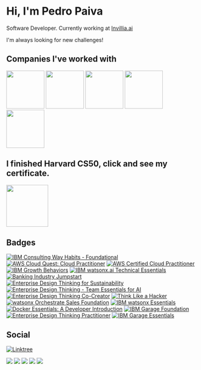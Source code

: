 <h1 align="left">Hi, I'm Pedro Paiva</h1>

Software Developer. Currently working at [Invillia.ai](https://www.invillia.ai/)

I'm always looking for new challenges!

## Companies I've worked with
<div>
<img height="100px" src="https://www.ibm.com/design/language/dce3f5b8db2c0ff04296123f424b3d41/core_blue50_on_black.svg"/>
<img height="100px" src="http://ongrenovar.com.br/images/itau-logo.jpg"/>
<img height="100px" src="https://upload.wikimedia.org/wikipedia/commons/9/9c/LogoClaro2017.png"/>
<img height="100px" src="https://factorialhr.com.br/_next/image?url=https%3A%2F%2Fwww.datocms-assets.com%2F58969%2F1716461899-wellhub-logo.png&w=3840&q=75"/>
<img height="100px" src="https://encrypted-tbn0.gstatic.com/images?q=tbn:ANd9GcR4YyV9gA1v-UmGbKUyY-0q12L-FhuudobY8fhI6gr1GWDkBiLdyFZgp-DyUqncc51YKo0&usqp=CAU&w=3840&q=75"/>

## I finished Harvard CS50, click and see my certificate.
<a href="https://certificates.cs50.io/3e62ce53-3a63-4cbf-b831-b6dc7f3204da.pdf?size=letter" target="_blank">
  <img src="https://play-lh.googleusercontent.com/qUVcTXu4PQFxCCYfixb5meMF4W1op-zpDzId5wJ6wzTwFZ0kwa1i0hgttjKoxXH5a7g" width="110" height="110"/>
<a/>

## Badges

<!--START_SECTION:badges-->
[![IBM Consulting Way Habits - Foundational](https://images.credly.com/size/110x110/images/2d07eb92-26fd-4b4c-b3a4-3283bf9dcf74/IBM-Consulting-Way-Habits---Foundational.png)](http://www.credly.com/badges/81f0933a-5ec0-449b-b079-0f7b6f998e33 "IBM Consulting Way Habits - Foundational")
[![AWS Cloud Quest: Cloud Practitioner](https://images.credly.com/size/110x110/images/2784d0d8-327c-406f-971e-9f0e15097003/image.png)](http://www.credly.com/badges/041af425-79c7-430c-be05-fe39929b4864 "AWS Cloud Quest: Cloud Practitioner")
[![AWS Certified Cloud Practitioner](https://images.credly.com/size/110x110/images/00634f82-b07f-4bbd-a6bb-53de397fc3a6/image.png)](http://www.credly.com/badges/a3188ccb-e09e-4ac8-8046-ede18f5c071b "AWS Certified Cloud Practitioner")
[![IBM Growth Behaviors](https://images.credly.com/size/110x110/images/d244c828-b281-4669-9b3b-761fdd4ea870/IBM-Growth-Behaviors.png)](http://www.credly.com/badges/0d1c78cf-f25d-48a8-93ce-1ed4e172bd67 "IBM Growth Behaviors")
[![IBM watsonx.ai Technical Essentials](https://images.credly.com/size/110x110/images/23fa4f52-49e4-4a85-b09e-66d0973e808b/image.png)](http://www.credly.com/badges/bf601652-1d5b-4362-a593-1674f8c6f1d8 "IBM watsonx.ai Technical Essentials")
[![Banking Industry Jumpstart](https://images.credly.com/size/110x110/images/cb5180ef-bdd3-4c15-a632-b2d8388c221d/Banking-Industry-Jumpstart.png)](http://www.credly.com/badges/3ae1c8a2-883c-4571-9adc-1469c56bc6a4 "Banking Industry Jumpstart")
[![Enterprise Design Thinking for Sustainability](https://images.credly.com/size/110x110/images/95aa870e-8233-42da-807f-f8a94209119a/image.png)](http://www.credly.com/badges/db5ec083-3936-4240-9a5c-a24e68097cad "Enterprise Design Thinking for Sustainability")
[![Enterprise Design Thinking - Team Essentials for AI](https://images.credly.com/size/110x110/images/09f644d1-eed2-4279-bc49-1e26cddc9d3d/Team_Essentials.png)](http://www.credly.com/badges/93d6d013-91fa-4729-886c-1d7f27bf6e33 "Enterprise Design Thinking - Team Essentials for AI")
[![Enterprise Design Thinking Co-Creator](https://images.credly.com/size/110x110/images/2700b813-82b8-4232-9b36-5dcd5cd24584/Badges_v8-08_Co-Creator.png)](http://www.credly.com/badges/17a01580-4bab-4295-af67-d39de2b2ef4c "Enterprise Design Thinking Co-Creator")
[![Think Like a Hacker](https://images.credly.com/size/110x110/images/fb49de32-6a4c-4850-97cc-942b638ae4c3/Think-LIke-a-Hacker.png)](http://www.credly.com/badges/d1075c62-2880-48c4-b8c0-cdd630e636ea "Think Like a Hacker")
[![watsonx Orchestrate Sales Foundation](https://images.credly.com/size/110x110/images/4e41089e-6e5d-4700-b084-4e018a423d4c/image.png)](http://www.credly.com/badges/d3afe21a-0997-4762-b070-3ef61d1985e4 "watsonx Orchestrate Sales Foundation")
[![IBM watsonx Essentials](https://images.credly.com/size/110x110/images/47a15e48-3fd7-4c36-8f7e-639a65945ad8/image.png)](http://www.credly.com/badges/e374faa9-d64f-4774-90ca-2616ad9adea6 "IBM watsonx Essentials")
[![Docker Essentials: A Developer Introduction](https://images.credly.com/size/110x110/images/b0c5445a-72a2-46ce-a599-96147e210efb/blob)](http://www.credly.com/badges/680747fc-18ce-43ae-87a9-bb00e4254608 "Docker Essentials: A Developer Introduction")
[![IBM Garage Foundation](https://images.credly.com/size/110x110/images/9beccf39-df2f-4025-b971-3a7ec6dfdbfa/image.png)](http://www.credly.com/badges/98f0fe73-3947-4523-8784-4a10363e7806 "IBM Garage Foundation")
[![Enterprise Design Thinking Practitioner](https://images.credly.com/size/110x110/images/bc08972c-3c7d-4b99-82a0-c94bcca36674/Badges_v8-07_Practitioner.png)](http://www.credly.com/badges/37a1404d-8f3e-4a18-b18c-e35890f4564e "Enterprise Design Thinking Practitioner")
[![IBM Garage Essentials](https://images.credly.com/size/110x110/images/fb718a87-6d0d-4a6d-8068-677f1bec78f2/IBM_Garage_Essentials.png)](http://www.credly.com/badges/102660ef-61a9-4c35-bf09-7e131f59fffe "IBM Garage Essentials")
<!--END_SECTION:badges-->

## Social

[![Linktree](https://img.shields.io/badge/Linktree-34A853?style=for-the-badge&logo=linktree&logoColor=white)](https://linktr.ee/pedropaiva1)


![](https://github.com/sindresorhus/sindresorhus/raw/main/counter.gif) ![](https://github.com/sindresorhus/sindresorhus/raw/main/badge1.gif) ![](https://github.com/sindresorhus/sindresorhus/raw/main/badge4.gif) ![](https://github.com/sindresorhus/sindresorhus/raw/main/badge5.gif) ![](https://github.com/sindresorhus/sindresorhus/raw/main/badge6.gif)

